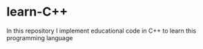 # learn-C++
In this repository I implement educational code in C++ to learn this programming language
